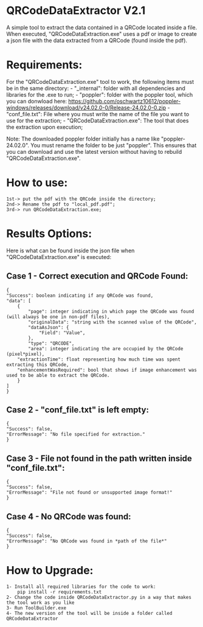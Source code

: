 # QRCodeDataExtractor V2.1
A simple tool to extract the data contained in a QRCode located inside a file.
When executed, "QRCodeDataExtraction.exe" uses a pdf or image to create a json file with the data extracted from a QRCode (found inside the pdf).

# Requirements:
For the "QRCodeDataExtraction.exe" tool to work, the following items must be in the same directory:
	- "_internal": folder with all dependencies and libraries for the .exe to run;
	- "poppler": folder with the poppler tool, which you can donwload here: https://github.com/oschwartz10612/poppler-windows/releases/download/v24.02.0-0/Release-24.02.0-0.zip
 	- "conf_file.txt": File where you must write the name of the file you want to use for the extraction;
  	- "QRCodeDataExtraction.exe": The tool that does the extraction upon execution;

Note: The downloaded poppler folder initially has a name like "poppler-24.02.0". You must rename the folder to be just "poppler".
This ensures that you can download and use the latest version without having to rebuild "QRCodeDataExtraction.exe". 

# How to use:
	1st-> put the pdf with the QRCode inside the directory;
	2nd-> Rename the pdf to "local_pdf.pdf";
	3rd-> run QRCodeDataExtraction.exe;

# Results Options:
Here is what can be found inside the json file when "QRCodeDataExtraction.exe" is executed:

## Case 1 - Correct execution and QRCode Found:
    {
    "Success": boolean indicating if any QRCode was found,
    "data": [
        {
            "page": integer indicating in which page the QRCode was found (will always be one in non-pdf files),
            "originalData": "string with the scanned value of the QRCode",
            "dataAsJson": {
                "Field": "Value",
            },
            "type": "QRCODE",
            "area": integer indicating the are occupied by the QRCode (pixel*pixel),
	    "extractionTime": float representing how much time was spent extracting this QRCode,
	    "enhancementWasRequired": bool that shows if image enhancement was used to be able to extract the QRCode.
        }
    ]
    }
    
## Case 2 - "conf_file.txt" is left empty:
    {
    "Success": false,
    "ErrorMessage": "No file specified for extraction."
    }
    
## Case 3 - File not found in the path written inside "conf_file.txt":
    {
    "Success": false,
    "ErrorMessage": "File not found or unsupported image format!"
    }
## Case 4 - No QRCode was found:
    {
    "Success": false,
    "ErrorMessage": "No QRCode was found in *path of the file*"
    }
# How to Upgrade:
	1- Install all required libraries for the code to work:
		pip install -r requirements.txt
	2- Change the code inside QRCodeDataExtractor.py in a way that makes the tool work as you like
	3- Run ToolBuilder.exe
	4- The new version of the tool will be inside a folder called QRCodeDataExtractor
